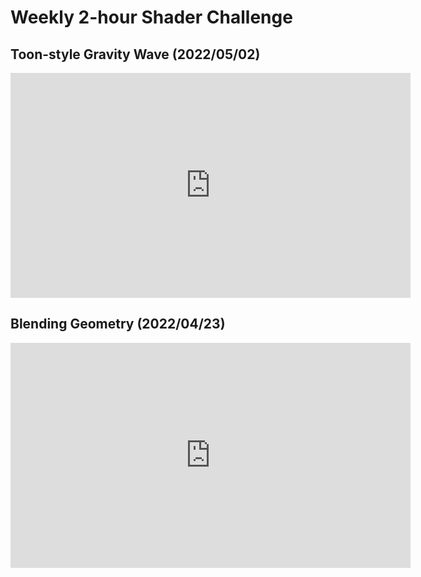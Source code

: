 # Weekly 2-hour Shader Challenge

## Toon-style Gravity Wave (2022/05/02)

<iframe width="640" height="360" frameborder="0" src="https://www.shadertoy.com/embed/7lffDj?gui=true&t=10&paused=true&muted=false" allowfullscreen></iframe>

## Blending Geometry (2022/04/23)

<iframe width="640" height="360" frameborder="0" src="https://www.shadertoy.com/embed/7lffDr?gui=true&t=10&paused=true&muted=false" allowfullscreen></iframe>
